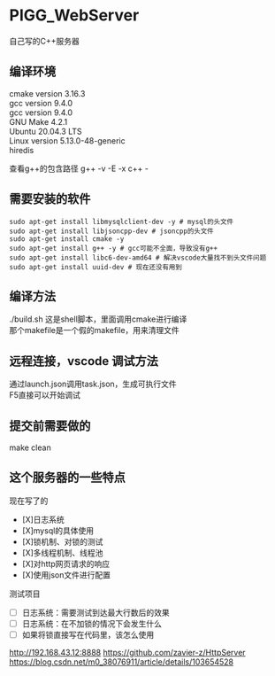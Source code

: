 # PIGG_WebServer
自己写的C++服务器


## 编译环境
cmake version 3.16.3 <br/>
gcc version 9.4.0 <br/>
gcc version 9.4.0 <br/>
GNU Make 4.2.1 <br/>
Ubuntu 20.04.3 LTS <br/>
Linux version 5.13.0-48-generic <br/>
hiredis

查看g++的包含路径
g++ -v -E -x c++ - 
## 需要安装的软件
```shell
sudo apt-get install libmysqlclient-dev -y # mysql的头文件
sudo apt-get install libjsoncpp-dev # jsoncpp的头文件
sudo apt-get install cmake -y
sudo apt-get install g++ -y # gcc可能不全面，导致没有g++
sudo apt-get install libc6-dev-amd64 # 解决vscode大量找不到头文件问题
sudo apt-get install uuid-dev # 现在还没有用到
```

## 编译方法
./build.sh  这是shell脚本，里面调用cmake进行编译 <br/>
那个makefile是一个假的makefile，用来清理文件 

## 远程连接，vscode 调试方法
通过launch.json调用task.json，生成可执行文件 <br/>
F5直接可以开始调试

## 提交前需要做的
make clean

## 这个服务器的一些特点
现在写了的
+ [X]日志系统
+ [X]mysql的具体使用
+ [X]锁机制、对锁的测试
+ [X]多线程机制、线程池
+ [X]对http网页请求的响应
+ [X]使用json文件进行配置

测试项目
+ [ ] 日志系统：需要测试到达最大行数后的效果
+ [ ] 日志系统：在不加锁的情况下会发生什么
+ [ ] 如果将锁直接写在代码里，该怎么使用

http://192.168.43.12:8888
https://github.com/zavier-z/HttpServer
https://blog.csdn.net/m0_38076911/article/details/103654528